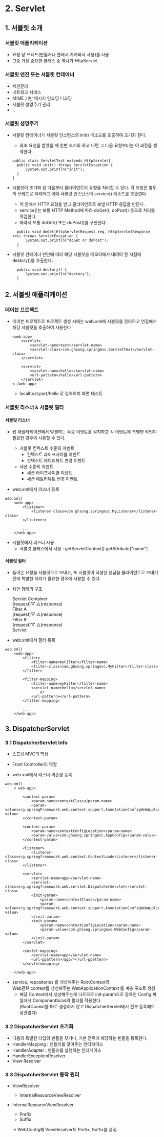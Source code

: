 # 2. Servlet
  
## 1. 서블릿 소개  
  
### 서블릿 애플리케이션
- 요청 당 쓰레드(만들거나 풀에서 가져와서 사용)를 사용
- 그중 가장 중요한 클래스 중 하나가 HttpServlet

### 서블릿 엔진 또는 서블릿 컨테이너
- 세션관리
- 네트워크 서비스
- MIME 기반 메시지 인코딩 디코딩
- 서블릿 생명주기 관리
- ..

### 서블릿 생명주기
- 서블릿 컨테이너가 서블릿 인스턴스의 init() 메소드를 호출하여 초기화 한다.
  - 최초 요청을 받았을 때 한번 초기화 하고 나면 그 다음 요청부터는 이 과정을 생략한다.
  ```
  public class ServletTest extends HttpServlet{
    public void init() throws ServletException {
        System.out.println("init");
    }
  }
  ```

- 서블릿이 초기화 된 다음부터 클라이언트의 요청을 처리할 수 있다. 각 요청은 별도의 쓰레드로 처리하고 이때 서블릿 인스턴스의 service() 메소드를 호출한다.
  - 이 안에서 HTTP 요청을 받고 클라이언트로 보낼 HTTP 응답을 만든다.
  - service()는 보통 HTTP Method에 따라 doGet(), doPost() 등으로 처리를 위임한다.
  - 따라서 보통 doGet() 또는 doPost()를 구현한다.
  ```
    public void doGet(HttpServletRequest req, HttpServletResponse res) throws ServletException {
        System.out.println("doGet or doPost");
    } 
  ```
- 서블릿 컨테이너 판단에 따라 해당 서블릿을 메모리에서 내려야 할 시점에 destory()를 호출한다.
  ```
    public void destory() {
        System.out.println("destory");
    }
  ```
  
## 2. 서블릿 애플리케이션

### 메이븐 프로젝트
- 메이븐 프로젝트로 프로젝트 생성 시에는 web.xml에 서블릿을 정의하고 연결해서 해당 서블릿을 호출하여 사용한다
    ```
    <web-app>
        <servlet>
            <servlet-name>test</servlet-name>
            <servlet-class>com.ghsong.springmvc.ServletTest</servlet-class>
        </servlet>
        
        <servlet>
            <servlet-name>hello</servlet-name>
            <url-pattern>/hello</url-pattern>
        </servlet>
    < /web-app>
    ```

    - localhost:port/hello 로 접속하여 화면 테스트

     
### 서블릿 리스너 & 서블릿 필터

#### 서블릿 리스너
- 웹 애플리케이션에서 발생하는 주요 이벤트를 감지하고 각 이벤트에 특별한 작업이 필요한 경우에 사용할 수 있다.
    - 서블릿 컨텍스트 수준의 이벤트
        - 컨텍스트 라이프사이클 이벤트
        - 컨텍스트 에트리뷰트 변경 이벤트
    - 세션 수준의 이벤트
        - 세션 라이프사이클 이벤트
        - 세션 에트리뷰트 변경 이벤트
        
- web.xml에서 리스너 등록
```
web.xml)
    <web-app>
        <listener>
            <listener-class>com.ghsong.springmvc.MyListener</listener-class>
        </listener>
        
        ...
    </web-app>
```
        
- 서블릿에서 리스너 사용
    - 서블릿 클래스에서 사용 : getServletContext().getAttribute("name")
        
#### 서블릿 필터
- 들어온 요청을 서블릿으로 보내고, 또 서블릿이 작성한 응답을 클라이언트로 보내기 전에 특별한 처리가 필요한 경우에 사용할 수 있다.
- 체인 형태의 구조
    
    Servlet Container  
(request)▽    △(response)  
        Filter A  
(request)▽    △(response)  
        Filter B         
(request)▽    △(response)  
        Servlet  
        
- web.xml에서 필터 등록
```
web.xml)
    <web-app>
        <filter>
            <filter-name>myFilter</filter-name>
            <filter-class>com.ghsong.springmvc.MyFilter</filter-class>
        </filter>
        
        <filter-mapping>
            <filter-name>myFilter</filter-name>
            <servlet-name>hello</servlet-name>
                or
            <url-pattern></url-pattern>
        </filter-mapping>
        
        ...
    </web-app>
```

## 3. DispatcherServlet

### 3.1 DispatcherServlet Info

- 스프링 MVC의 핵심
- Front Controller의 역할

- web.xml에서 리스너 의존성 등록

```
web.xml)
    < web-app>
        
        <context-param>
            <param-name>contextClass</param-name>
            <param-value>org.springFramework.web.context.support.AnnotationConfigWebApplicationContext</param-value>
        </context-param>
    
        <context-param>
            <param-name>contextConfigLocation</param-name>
            <param-value>com.ghsong.springmvc.AppConfig</param-value>
        </context-param>
    
        <listener>
            <listener-class>org.springframework.web.context.ContextLoaderListener</listener-class>
        </listener>
        
        <servlet>
            <servlet-name>app</servlet-name>
            <servlet-class>org.springframework.web.servlet.DispatcherServlet</servlet-class>
            <init-param>
                <param-name>contextClass</param-name>
                <param-value>org.springframework.web.context.support.AnnotationConfigWebApplicationContext</param-value>
            </init-param>
            <init-param>
                <param-name>contextConfigLocation</param-name>
                <param-value>com.ghsong.springmvc.WebConfig</param-value>
            </init-param>
        </servlet>
        
        <sevlet-mapping>
            <servlet-name>app</servlet-name>
            <url-ppattern>/app/*</url-ppattern>
        </sevlet=mapping>
        
    </web-app>
```
- service, repositories 를 생성해주는 RootContext와   
    Web관련 context를 생성해주는 WebApplicationContext 를 계층 구조로 생성  
    - 해당 Context에서 생성해주는게 다르므로 init-param으로 등록한 Config 파일에서 ComponentScan의 필터를 적용한다.  
    (RootConext를 따로 생성하지 않고 DispatcherServlet에서 전부 등록해도 상관없다)  
    
### 3.2 DispatcherServlet 초기화  

- 다음의 특별한 타입의 빈들을 찾거나, 기본 전력에 해당하는 빈들을 등록한다.
- HandlerMapping : 핸들러를 찾아주는 인터페이스
- HandlerAdapter : 핸들러를 실행하는 인터페이스
- HandlerExceptionResolver
- View Resolver

### 3.3 DispatcherServlet 동작 원리

- ViewResolver
    - InternalResourceViewResolver
    
- InternalResourceViewResolver
    - Prefix 
    - Suffix
    
    -> WebConfig에 ViewResolver의 Prefix, Suffix를 설정.
    
    